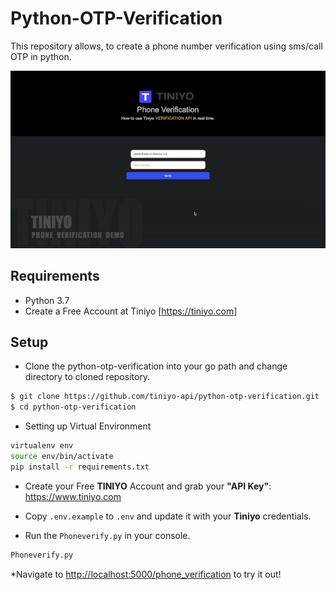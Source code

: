 # Python-OTP-Verification
This repository allows, to create a phone number verification using sms/call OTP in python.

![Python-OTP-Verification](demo/demo.gif)

## Requirements
- Python 3.7
- Create a Free Account at Tiniyo [https://tiniyo.com]

## Setup

- Clone the python-otp-verification into your go path and change directory to cloned repository.

```bash
$ git clone https://github.com/tiniyo-api/python-otp-verification.git
$ cd python-otp-verification
```
- Setting up Virtual Environment

```bash
virtualenv env
source env/bin/activate
pip install -r requirements.txt
```
- Create your Free **TINIYO** Account and grab your **"API Key"**: <https://www.tiniyo.com>

- Copy ```.env.example``` to ```.env``` and update it with your **Tiniyo** credentials.

- Run the ```Phoneverify.py``` in your console.

```python
Phoneverify.py
```

*Navigate to <http://localhost:5000/phone_verification> to try it out!
